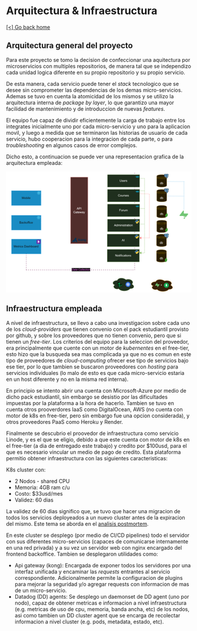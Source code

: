 # Arquitectura & Infraestructura

[[<] Go back home](../README.md)

## Arquitectura general del proyecto

Para este proyecto se tomo la decision de confeccionar una aquitectura por microservicios con multiples repositorios, de manera tal que se independizo cada unidad logica diferente en su propio repositorio y su propio servicio.

De esta manera, cada servicio puede tener el *stack* tecnologico que se desee sin comprometer las dependencias de los demas micro-servicios. Ademas se tuvo en cuenta la atomicidad de los mismos y se utilizo la arquitectura interna de *package by layer*, lo que garantizo una mayor facilidad de mantenimiento y de introduccion de nuevas *features*.

El equipo fue capaz de dividir eficientemente la carga de trabajo entre los integrates inicialmente uno por cada micro-servicio y uno para la aplicacion movil, y luego a medida que se terminaron las historias de usuario de cada servicio, hubo cooperacion para la integracion de cada parte, o para *troubleshooting* en algunos casos de error complejos.

Dicho esto, a continuacion se puede ver una representacion grafica de la arquitectura empleada:

![arquitectura final](../img/arquitectura_final.png)

## Infraestructura empleada

A nivel de infraestructura, se llevo a cabo una investigacion sobre cada uno de los *cloud-providers* que tienen convenio con el pack estudiantil provisto por github, y sobre los proveedores que no tienen convenio, pero que si tienen un *free-tier*. Los criterios del equipo para la seleccion del proveedor, era principalmente que cuente con un motor de *kubernentes* en el free-tier, esto hizo que la busqueda sea mas complicada ya que no es comun en este tipo de proveedores de *cloud-computing* ofrecer ese tipo de servicios bajo ese tier, por lo que tambien se buscaron proveedores con *hosting* para servicios individuales (lo malo de esto es que cada micro-servicio estaria en un host diferente y no en la misma red interna).

En principio se intento abrir una cuenta con Microsoft-Azure por medio de dicho pack estudiantil, sin embargo se desistio por las dificultades impuestas por la plataforma a la hora de hacerlo. Tambien se tuvo en cuenta otros prooverdores IaaS como DigitalOcean, AWS (no cuenta con motor de k8s en free-tier, pero sin embargo fue una opcion considerada), y otros proveedores PaaS como Heroku y Render.

Finalmente se descubrio el proovedor de infraestructura como servicio Linode, y es el que se eligio, debido a que este cuenta con motor de k8s en el free-tier (a dia de entregado este trabajo) y credito por $100usd, para el que es necesario vincular un medio de pago de credito. Esta plataforma permitio obtener infraestructura con las siguientes caracteristicas:

K8s cluster con:
- 2 Nodos - shared CPU
- Memoria: 4GB ram c/u
- Costo: $33usd/mes
- Validez: 60 dias

La validez de 60 dias significo que, se tuvo que hacer una migracion de todos los servicios deployeados a un nuevo cluster antes de la expiracion del mismo. Este tema se aborda en el [analisis postmortem](../misc/postmortem.md).

En este cluster se desplego (por medio de CI/CD pipelines) todo el servidor con sus diferentes micro-servicios (capaces de comunicarse internamente en una red privada) y a su vez un servidor web con nginx encargado del frontend backoffice. Tambien se desplegaron utilidades como:

- Api gateway (kong): Encargada de exponer todos los servidores por una interfaz unificada y encaminar las *requests* entrantes al servicio correspondiente. Adicionalmente permite la configuracion de plugins para mejorar la seguridad y/o agregar requests con informacion de mas de un micro-servicio.
- Datadog (DD) agents: Se desplego un daemonset de DD agent (uno por nodo), capaz de obtener metricas e informacion a nivel infraestructura (e.g. metricas de uso de cpu, memoria, banda ancha, etc) de los nodos, asi como tambien un DD cluster agent que se encarga de recolectar informacion a nivel cluster (e.g. pods, metadata, estado, etc).
